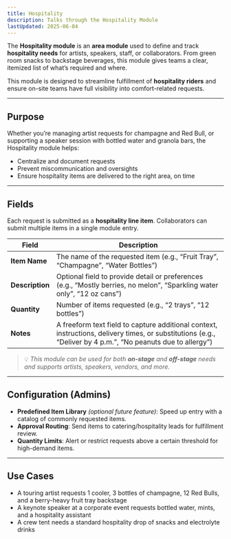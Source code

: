 ```yaml
---
title: Hospitality
description: Talks through the Hospitality Module
lastUpdated: 2025-06-04
---
```


The **Hospitality module** is an **area module** used to define and track **hospitality needs** for artists, speakers, staff, or collaborators. From green room snacks to backstage beverages, this module gives teams a clear, itemized list of what’s required and where.

This module is designed to streamline fulfillment of **hospitality riders** and ensure on-site teams have full visibility into comfort-related requests.

---

## Purpose

Whether you’re managing artist requests for champagne and Red Bull, or supporting a speaker session with bottled water and granola bars, the Hospitality module helps:

- Centralize and document requests
- Prevent miscommunication and oversights
- Ensure hospitality items are delivered to the right area, on time

---

## Fields

Each request is submitted as a **hospitality line item**. Collaborators can submit multiple items in a single module entry.

| Field           | Description                                                                                                                                                  |
| --------------- | ------------------------------------------------------------------------------------------------------------------------------------------------------------ |
| **Item Name**   | The name of the requested item (e.g., “Fruit Tray”, “Champagne”, “Water Bottles”)                                                                            |
| **Description** | Optional field to provide detail or preferences (e.g., “Mostly berries, no melon”, “Sparkling water only”, “12 oz cans”)                                     |
| **Quantity**    | Number of items requested (e.g., “2 trays”, “12 bottles”)                                                                                                    |
| **Notes**       | A freeform text field to capture additional context, instructions, delivery times, or substitutions (e.g., “Deliver by 4 p.m.”, “No peanuts due to allergy”) |

> 💡 _This module can be used for both **on-stage** and **off-stage** needs and supports artists, speakers, vendors, and more._

---

## Configuration (Admins)

- **Predefined Item Library** _(optional future feature)_: Speed up entry with a catalog of commonly requested items.
- **Approval Routing**: Send items to catering/hospitality leads for fulfillment review.
- **Quantity Limits**: Alert or restrict requests above a certain threshold for high-demand items.

---

## Use Cases

- A touring artist requests 1 cooler, 3 bottles of champagne, 12 Red Bulls, and a berry-heavy fruit tray backstage
- A keynote speaker at a corporate event requests bottled water, mints, and a hospitality assistant
- A crew tent needs a standard hospitality drop of snacks and electrolyte drinks
